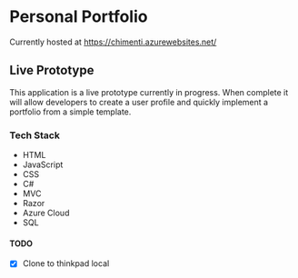 # Personal Portfolio

Currently hosted at https://chimenti.azurewebsites.net/

## Live Prototype

This application is a live prototype currently in progress. When complete it will allow developers to create a user profile and quickly implement a portfolio from a simple template.


### Tech Stack

- HTML
- JavaScript
- CSS
- C#
- MVC
- Razor
- Azure Cloud
- SQL

#### TODO

- [x] Clone to thinkpad local
